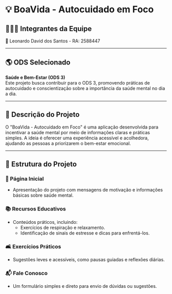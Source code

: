 # 💡 BoaVida - Autocuidado em Foco  

## 🧑‍🤝‍🧑 Integrantes da Equipe  
📘 Leonardo David dos Santos - RA: 2588447  

---

## 🌎 ODS Selecionado  
**Saúde e Bem-Estar (ODS 3)**  
Este projeto busca contribuir para o ODS 3, promovendo práticas de autocuidado e conscientização sobre a importância da saúde mental no dia a dia.  

---

## 📖 Descrição do Projeto  
O "BoaVida - Autocuidado em Foco" é uma aplicação desenvolvida para incentivar a saúde mental por meio de informações claras e práticas simples. A ideia é oferecer uma experiência acessível e acolhedora, ajudando as pessoas a priorizarem o bem-estar emocional.  

---

## 🔧 Estrutura do Projeto  

### 🏡 Página Inicial  
- Apresentação do projeto com mensagens de motivação e informações básicas sobre saúde mental.  

### 📚 Recursos Educativos  
- Conteúdos práticos, incluindo:  
  - Exercícios de respiração e relaxamento.  
  - Identificação de sinais de estresse e dicas para enfrentá-los.  

### 🛋️ Exercícios Práticos  
- Sugestões leves e acessíveis, como pausas guiadas e reflexões diárias.  

### 📬 Fale Conosco  
- Um formulário simples e direto para envio de dúvidas ou sugestões.  
